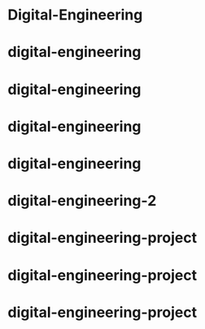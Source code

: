 # Digital-Engineering
# digital-engineering
# digital-engineering
# digital-engineering
# digital-engineering
# digital-engineering-2
# digital-engineering-project
# digital-engineering-project
# digital-engineering-project
